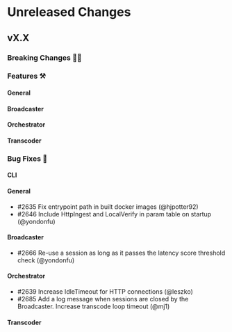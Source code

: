 # Unreleased Changes

## vX.X

### Breaking Changes 🚨🚨

### Features ⚒

#### General

#### Broadcaster

#### Orchestrator

#### Transcoder

### Bug Fixes 🐞

#### CLI

#### General

- \#2635 Fix entrypoint path in built docker images (@hjpotter92)
- \#2646 Include HttpIngest and LocalVerify in param table on startup (@yondonfu)

#### Broadcaster

- \#2666 Re-use a session as long as it passes the latency score threshold check (@yondonfu)

#### Orchestrator
- \#2639 Increase IdleTimeout for HTTP connections (@leszko)
- \#2685 Add a log message when sessions are closed by the Broadcaster. Increase transcode loop timeout (@mj1)

#### Transcoder
